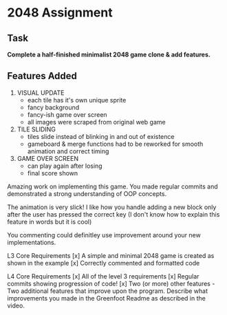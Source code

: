 # 2048 Assignment

## Task
**Complete a half-finished minimalist 2048 game clone & add features.**

## Features Added
1. VISUAL UPDATE
    - each tile has it's own unique sprite
    - fancy background
    - fancy-ish game over screen
    - all images were scraped from original web game
2. TILE SLIDING
   - tiles slide instead of blinking in and out of existence
   - gameboard & merge functions had to be reworked for smooth animation and correct timing
3. GAME OVER SCREEN
    - can play again after losing
    - final score shown

Amazing work on implementing this game. You made regular commits and demonstrated a strong understanding of OOP concepts.

The animation is very slick! I like how you handle adding a new block only after the user has pressed the correct key (I don't know how to explain this feature in words but it is cool)

You commenting could definitley use improvement around your new implementations.

L3 Core Requirements
[x] A simple and minimal 2048 game is created as shown in the example 
[x] Correctly commented and formatted code

L4 Core Requirements
[x] All of the level 3 requirements
[x] Regular commits showing progression of code!
[x] Two (or more) other features - Two additional features that improve upon the program. Describe what improvements you made in the Greenfoot Readme as described in the video.